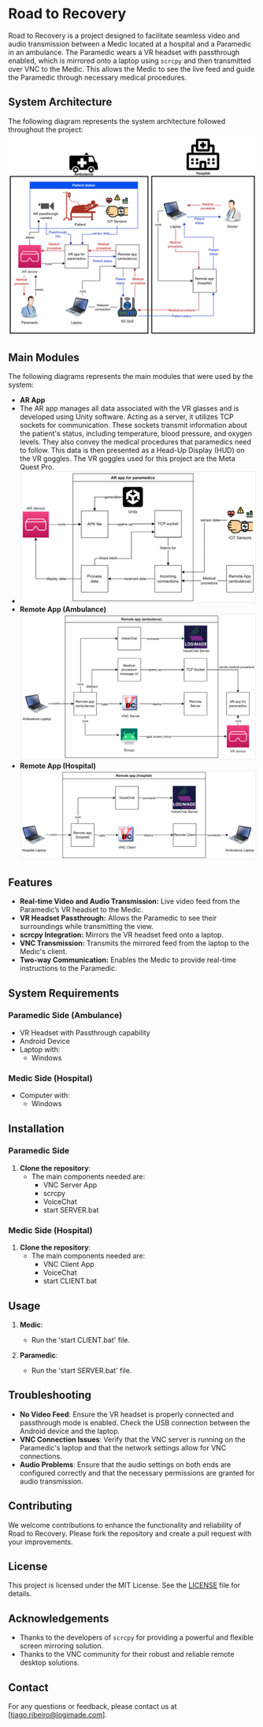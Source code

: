 # Road to Recovery

Road to Recovery is a project designed to facilitate seamless video and audio transmission between a Medic located at a hospital and a Paramedic in an ambulance. The Paramedic wears a VR headset with passthrough enabled, which is mirrored onto a laptop using `scrcpy` and then transmitted over VNC to the Medic. This allows the Medic to see the live feed and guide the Paramedic through necessary medical procedures.

## System Architecture
The following diagram represents the system architecture followed throughout the project:
![Road to Recovery](docs/r2r_system_diagram.png)

## Main Modules
The following diagrams represents the main modules that were used by the system:
- **AR App**
- The AR app manages all data associated with the VR glasses and is developed using Unity software. Acting as a server, it utilizes TCP sockets for communication. These sockets transmit information about the patient's status, including temperature, blood pressure, and oxygen levels. They also convey the medical procedures that paramedics need to follow. This data is then presented as a Head-Up Display (HUD) on the VR goggles.
The VR goggles used for this project are the Meta Quest Pro.
- ![AR App](docs/ar_app.png)
- **Remote App (Ambulance)** ![Remote App (Ambulance)](docs/remote_app_ambulance.png)
- **Remote App (Hospital)** ![Remote App (Hospital)](docs/remote_app_hospital.png)

## Features

- **Real-time Video and Audio Transmission:** Live video feed from the Paramedic’s VR headset to the Medic.
- **VR Headset Passthrough:** Allows the Paramedic to see their surroundings while transmitting the view.
- **scrcpy Integration:** Mirrors the VR headset feed onto a laptop.
- **VNC Transmission:** Transmits the mirrored feed from the laptop to the Medic's client.
- **Two-way Communication:** Enables the Medic to provide real-time instructions to the Paramedic.

## System Requirements

### Paramedic Side (Ambulance)
- VR Headset with Passthrough capability
- Android Device
- Laptop with:
  - Windows

### Medic Side (Hospital)
- Computer with:
  - Windows

## Installation

### Paramedic Side

1. **Clone the repository**:
    - The main components needed are:
        - VNC Server App
        - scrcpy
        - VoiceChat
        - start SERVER.bat


### Medic Side (Hospital)

1. **Clone the repository**:
    - The main components needed are:
        - VNC Client App
        - VoiceChat
        - start CLIENT.bat

## Usage

1. **Medic**:
   - Run the 'start CLIENT.bat' file.

2. **Paramedic**:
   - Run the 'start SERVER.bat' file.

## Troubleshooting

- **No Video Feed**: Ensure the VR headset is properly connected and passthrough mode is enabled. Check the USB connection between the Android device and the laptop.
- **VNC Connection Issues**: Verify that the VNC server is running on the Paramedic's laptop and that the network settings allow for VNC connections.
- **Audio Problems**: Ensure that the audio settings on both ends are configured correctly and that the necessary permissions are granted for audio transmission.

## Contributing

We welcome contributions to enhance the functionality and reliability of Road to Recovery. Please fork the repository and create a pull request with your improvements.

## License

This project is licensed under the MIT License. See the [LICENSE](LICENSE) file for details.

## Acknowledgements

- Thanks to the developers of `scrcpy` for providing a powerful and flexible screen mirroring solution.
- Thanks to the VNC community for their robust and reliable remote desktop solutions.

## Contact

For any questions or feedback, please contact us at [tiago.ribeiro@logimade.com].

